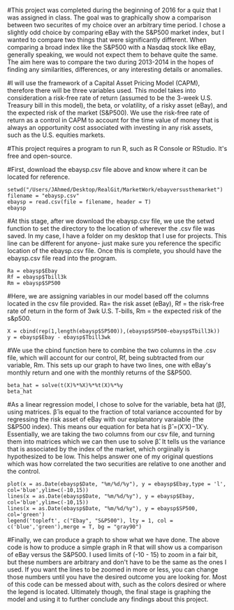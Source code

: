 #This project was completed during the beginning of 2016 for a quiz that I was assigned in class.  The goal was to graphically show a comparison between two securites of my choice over an arbitrary time period.  I chose a slightly odd choice by comparing eBay with the S&P500 market index, but I wanted to compare two things that were significantly different.  When comparing a broad index like the S&P500 with a Nasdaq stock like eBay, generally speaking, we would not expect them to behave quite the same.  The aim here was to compare the two during 2013-2014 in the hopes of finding any similarities, differences, or any interesting details or anomalies.

#I will use the framework of a Capital Asset Pricing Model (CAPM), therefore there will be three variables used.  This model takes into consideration a risk-free rate of return (assumed to be the 3-week U.S. Treasury bill in this model), the beta, or volatility, of a risky asset (eBay), and the expected risk of the market (S&P500). We use the risk-free rate of return as a control in CAPM to account for the time value of money that is always an opportunity cost associated with investing in any risk assets, such as the U.S. equities markets.  

#This project requires a program to run R, such as R Console or RStudio.  It's free and open-source.

#First, download the ebaysp.csv file above and know where it can be located for reference.  
```
setwd("/Users/JAhmed/Desktop/RealGit/MarketWork/ebayversusthemarket")
filename = "ebaysp.csv"
ebaysp = read.csv(file = filename, header = T)
ebaysp
```

#At this stage, after we download the ebaysp.csv file, we use the setwd function to set the directory to the location of wherever the .csv file was saved. In my case, I have a folder on my desktop that I use for projects.  This line can be different for anyone- just make sure you reference the specific location of the ebaysp.csv file.  Once this is complete, you should have the ebaysp.csv file read into the program.

```
Ra = ebaysp$Ebay
Rf = ebaysp$Tbill3k
Rm = ebaysp$SP500
```
#Here, we are assigning variables in our model based off the columns located in the csv file provided.  Ra= the risk asset (eBay), Rf = the risk-free rate of return in the form of 3wk U.S. T-bills, Rm = the expected risk of the s&p500.

```
X = cbind(rep(1,length(ebaysp$SP500)),(ebaysp$SP500-ebaysp$Tbill3k))
y = ebaysp$Ebay - ebaysp$Tbill3wk
```

#We use the cbind function here to combine the two columns in the .csv file, which will account for our control, Rf, being subtracted from our variable, Rm.  This sets up our graph to have two lines, one with eBay's monthly return and one with the monthly returns of the S&P500. 

```
beta_hat = solve(t(X)%*%X)%*%t(X)%*%y
beta_hat
```
#As a linear regression model, I chose to solve for the variable, beta hat (β̂), using matrices.  β̂ is equal to the fraction of total variance accounted for by regressing the risk asset of eBay with our explanatory varaiable (the S&P500 index). This means our equation for beta hat is β̂ =(X′X)−1X′y. Essentially, we are taking the two columns from our csv file, and turning them into matrices which we can then use to solve β̂. It tells us the variance that is associated by the index of the market, which orgiinally is hypothesized to be low. This helps answer one of my original questions which was how correlated the two securities are relative to one another and the control.

```
plot(x = as.Date(ebaysp$Date, "%m/%d/%y"), y = ebaysp$Ebay,type = 'l', col='blue',ylim=c(-10,15))
lines(x = as.Date(ebaysp$Date, "%m/%d/%y"), y = ebaysp$Ebay, col='blue',ylim=c(-10,15))
lines(x = as.Date(ebaysp$Date, "%m/%d/%y"), y = ebaysp$SP500, col='green')
legend('topleft', c("Ebay", "S&P500"), lty = 1, col = c('blue','green'),merge = T, bg = "gray90")
```

#Finally, we can produce a graph to show what we have done.  The above code is how to produce a simple graph in R that will show us a comparison of eBay versus the S&P500. I used limits of (-10 - 15) to zoom in a fair bit, but these numbers are arbitrary and don't have to be the same as the ones I used.  If you want the lines to be zoomed in more or less, you can change those numbers until you have the desired outcome you are looking for.  Most of this code can be messed about with, such as the colors desired or where the legend is located.  Ultimately though, the final stage is graphing the model and using it to further conclude any findings about this project.

